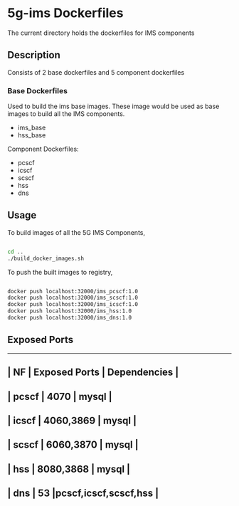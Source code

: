 <!-- Copyright 2020 Tata Elxsi

 Licensed under the Apache License, Version 2.0 (the "License"); you may
 not use this file except in compliance with the License. You may obtain
 a copy of the License at

         http://www.apache.org/licenses/LICENSE-2.0

 Unless required by applicable law or agreed to in writing, software
 distributed under the License is distributed on an "AS IS" BASIS, WITHOUT
 WARRANTIES OR CONDITIONS OF ANY KIND, either express or implied. See the
 License for the specific language governing permissions and limitations
 under the License.

 For those usages not covered by the Apache License, Version 2.0 please
 contact: canonical@tataelxsi.onmicrosoft.com

 To get in touch with the maintainers, please contact:
 canonical@tataelxsi.onmicrosoft.com
-->

# 5g-ims Dockerfiles

The current directory holds the dockerfiles for IMS components

## Description

Consists of 2 base dockerfiles and 5 component dockerfiles

### Base Dockerfiles

Used to build the ims base images. These image would be used as base images to
build all the IMS components.

* ims_base
* hss_base

Component Dockerfiles:

* pcscf
* icscf
* scscf
* hss
* dns

## Usage

To build images of all the 5G IMS Components,

```bash

cd ..
./build_docker_images.sh

```

To push the built images to registry,

```bash

docker push localhost:32000/ims_pcscf:1.0
docker push localhost:32000/ims_scscf:1.0
docker push localhost:32000/ims_icscf:1.0
docker push localhost:32000/ims_hss:1.0
docker push localhost:32000/ims_dns:1.0

```

## Exposed Ports

----------------------------------------------------------
|     NF       |   Exposed Ports  | Dependencies         |
----------------------------------------------------------
|   pcscf      |      4070        |   mysql              |
----------------------------------------------------------
|   icscf      |    4060,3869     |   mysql              |
----------------------------------------------------------
|   scscf      |    6060,3870     |   mysql              |
----------------------------------------------------------
|    hss       |    8080,3868     |   mysql              |
----------------------------------------------------------
|    dns       |       53         |pcscf,icscf,scscf,hss |
----------------------------------------------------------
